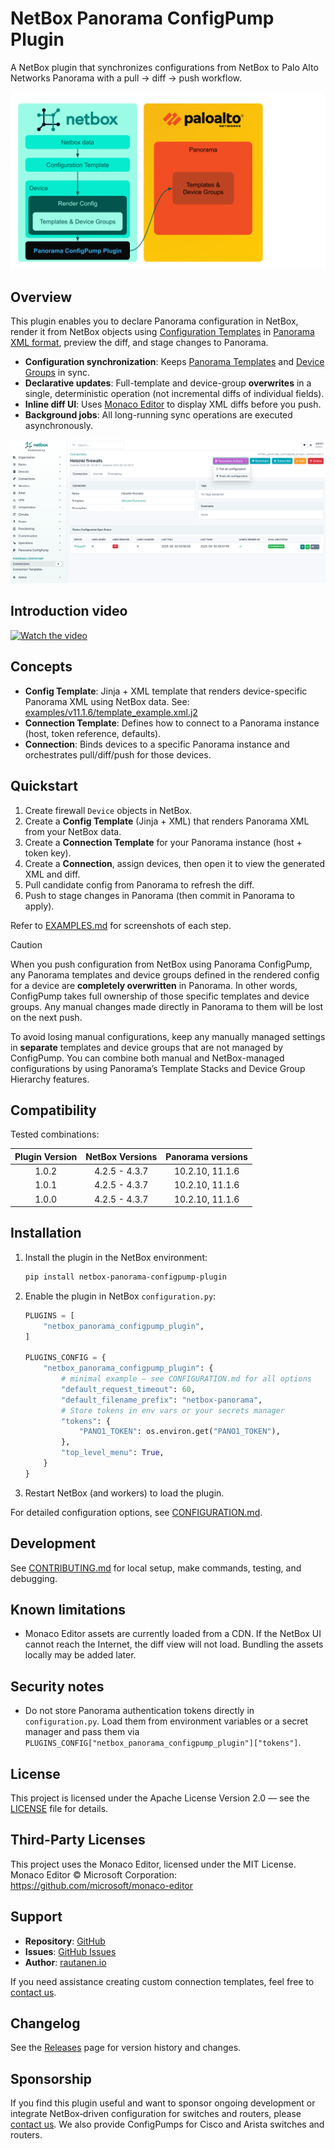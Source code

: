 # NetBox Panorama ConfigPump Plugin

A NetBox plugin that synchronizes configurations from NetBox to Palo Alto Networks Panorama with a pull → diff → push workflow.

![Alt-teksti](images/Panorama-ConfigPump-concept.svg)

## Overview

This plugin enables you to declare Panorama configuration in NetBox, render it from NetBox objects using [Configuration Templates](https://netboxlabs.com/docs/netbox/models/extras/configtemplate/) in [Panorama XML format](https://docs.paloaltonetworks.com/ngfw/api/getting-started), preview the diff, and stage changes to Panorama.

- **Configuration synchronization**: Keeps [Panorama Templates](https://docs.paloaltonetworks.com/panorama/11-1/panorama-admin/panorama-overview/centralized-firewall-configuration-and-update-management/templates-and-template-stacks) and [Device Groups](https://docs.paloaltonetworks.com/panorama/11-1/panorama-admin/panorama-overview/centralized-firewall-configuration-and-update-management/device-groups) in sync.
- **Declarative updates**: Full-template and device-group **overwrites** in a single, deterministic operation (not incremental diffs of individual fields).
- **Inline diff UI**: Uses [Monaco Editor](https://github.com/microsoft/monaco-editor) to display XML diffs before you push.
- **Background jobs**: All long-running sync operations are executed asynchronously.

<div align="center">
  <img src="images/second_push.png" alt="NetBox Panorama ConfigPump UI screenshot" style="max-width: 100%; height: auto;" />
</div>

## Introduction video
[![Watch the video](https://img.youtube.com/vi/9GfsvGQwZU0/maxresdefault.jpg)](https://youtu.be/9GfsvGQwZU0)


## Concepts

- **Config Template**: Jinja + XML template that renders device-specific Panorama XML using NetBox data. See: [examples/v11.1.6/template_example.xml.j2](examples/v11.1.6/template_example.xml.j2)
- **Connection Template**: Defines how to connect to a Panorama instance (host, token reference, defaults).
- **Connection**: Binds devices to a specific Panorama instance and orchestrates pull/diff/push for those devices.

## Quickstart

1. Create firewall `Device` objects in NetBox.
2. Create a **Config Template** (Jinja + XML) that renders Panorama XML from your NetBox data.
3. Create a **Connection Template** for your Panorama instance (host + token key).
4. Create a **Connection**, assign devices, then open it to view the generated XML and diff.
5. Pull candidate config from Panorama to refresh the diff.
6. Push to stage changes in Panorama (then commit in Panorama to apply).

Refer to [EXAMPLES.md](EXAMPLES.md) for screenshots of each step.

> [!CAUTION]
> When you push configuration from NetBox using Panorama ConfigPump, any Panorama templates and device groups defined in the rendered config for a device are **completely overwritten** in Panorama. In other words, ConfigPump takes full ownership of those specific templates and device groups. Any manual changes made directly in Panorama to them will be lost on the next push.
>
> To avoid losing manual configurations, keep any manually managed settings in **separate** templates and device groups that are not managed by ConfigPump. You can combine both manual and NetBox-managed configurations by using Panorama’s Template Stacks and Device Group Hierarchy features.

## Compatibility

Tested combinations:

| Plugin Version | NetBox Versions   | Panorama versions |
|:--------------:|:-----------------:|:-----------------:|
|      1.0.2     |   4.2.5 - 4.3.7   |  10.2.10, 11.1.6  |
|      1.0.1     |   4.2.5 - 4.3.7   |  10.2.10, 11.1.6  |
|      1.0.0     |   4.2.5 - 4.3.7   |  10.2.10, 11.1.6  |

## Installation

1. Install the plugin in the NetBox environment:
   ```bash
   pip install netbox-panorama-configpump-plugin
   ```

2. Enable the plugin in NetBox `configuration.py`:
   ```python
   PLUGINS = [
       "netbox_panorama_configpump_plugin",
   ]

   PLUGINS_CONFIG = {
       "netbox_panorama_configpump_plugin": {
           # minimal example — see CONFIGURATION.md for all options
           "default_request_timeout": 60,
           "default_filename_prefix": "netbox-panorama",
           # Store tokens in env vars or your secrets manager
           "tokens": {
               "PANO1_TOKEN": os.environ.get("PANO1_TOKEN"),
           },
           "top_level_menu": True,
       }
   }
   ```

3. Restart NetBox (and workers) to load the plugin.

For detailed configuration options, see [CONFIGURATION.md](CONFIGURATION.md).

## Development

See [CONTRIBUTING.md](CONTRIBUTING.md) for local setup, make commands, testing, and debugging.

## Known limitations

- Monaco Editor assets are currently loaded from a CDN. If the NetBox UI cannot reach the Internet, the diff view will not load. Bundling the assets locally may be added later.

## Security notes

- Do not store Panorama authentication tokens directly in `configuration.py`. Load them from environment variables or a secret manager and pass them via `PLUGINS_CONFIG["netbox_panorama_configpump_plugin"]["tokens"]`.

## License

This project is licensed under the Apache License Version 2.0 — see the [LICENSE](LICENSE) file for details.

## Third-Party Licenses

This project uses the Monaco Editor, licensed under the MIT License.
Monaco Editor © Microsoft Corporation: https://github.com/microsoft/monaco-editor

## Support

- **Repository**: [GitHub](https://github.com/rautanen-io/netbox-panorama-configpump-plugin)
- **Issues**: [GitHub Issues](https://github.com/rautanen-io/netbox-panorama-configpump-plugin/issues)
- **Author**: [rautanen.io](https://www.rautanen.io)

If you need assistance creating custom connection templates, feel free to [contact us](mailto:jaakko@rautanen.io).

## Changelog

See the [Releases](https://github.com/rautanen-io/netbox-panorama-configpump-plugin/releases) page for version history and changes.

## Sponsorship

If you find this plugin useful and want to sponsor ongoing development or integrate NetBox‑driven configuration for switches and routers, please [contact us](https://www.rautanen.io). We also provide ConfigPumps for Cisco and Arista switches and routers.

